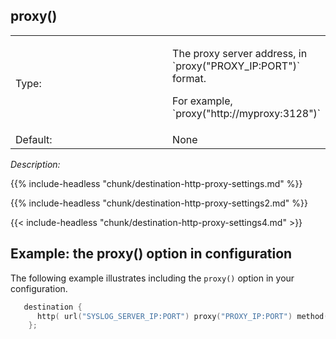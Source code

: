 ---
---
<!-- DISCLAIMER: This file is based on the syslog-ng Open Source Edition documentation https://github.com/balabit/syslog-ng-ose-guides/commit/2f4a52ee61d1ea9ad27cb4f3168b95408fddfdf2 and is used under the terms of The syslog-ng Open Source Edition Documentation License. The file has been modified by Axoflow. -->

## proxy()

<table>
<colgroup>
<col style="width: 50%" />
<col style="width: 50%" />
</colgroup>
<tbody>
<tr class="odd">
<td>Type:</td>
<td><p>The proxy server address, in `proxy("PROXY_IP:PORT")` format.</p>
<p>For example, `proxy("http://myproxy:3128")`</p></td>
</tr>
<tr class="even">
<td>Default:</td>
<td>None</td>
</tr>
</tbody>
</table>

*Description:*

{{% include-headless "chunk/destination-http-proxy-settings.md" %}}

{{% include-headless "chunk/destination-http-proxy-settings2.md" %}}

{{< include-headless "chunk/destination-http-proxy-settings4.md" >}}


## Example: the proxy() option in configuration

The following example illustrates including the `proxy()` option in your configuration.

```c
   destination {
      http( url("SYSLOG_SERVER_IP:PORT") proxy("PROXY_IP:PORT") method("POST"));
    }; 
```



